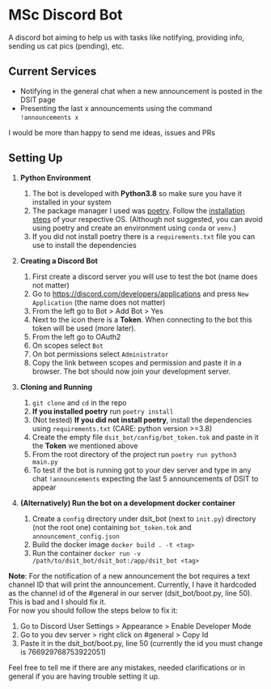 # MSc Discord Bot

A discord bot aiming to help us with tasks like notifying, providing info, sending us cat pics (pending), etc.

## Current Services

* Notifying in the general chat when a new announcement is posted in the DSIT page
* Presenting the last x announcements using the command `!announcements x`
  
I would be more than happy to send me ideas, issues and PRs  
  
## Setting Up

1. **Python Environment**
    1. The bot is developed with **Python3.8** so make sure you have it installed in your system
    2. The package manager I used was [poetry](https://python-poetry.org/). 
        Follow the [installation steps](https://python-poetry.org/docs/#installation) of your respective OS. 
        (Although not suggested, you can avoid using poetry and create an environment using `conda` or `venv`.)
    4. If you did not install poetry there is a `requirements.txt` file you can use to install
       the dependencies
2. **Creating a Discord Bot**  
    1. First create a discord server you will use to test the bot (name does not matter)
    2. Go to https://discord.com/developers/applications and press `New Application` (the name does not matter)
    3. From the left go to Bot > Add Bot > Yes
    4. Next to the icon there is a **Token**. When connecting to the bot this token will be used (more later).
    5. From the left go to OAuth2
    6. On scopes select `Bot`
    7. On bot permissions select `Administrator`
    8. Copy the link between scopes and permission and paste it in a browser. The bot 
       should now join your development server.
3. **Cloning and Running**
    1. ``git clone`` and `cd` in the repo
    2. **If you installed poetry** run `poetry install`
    3. (Not tested) **If you did not install poetry**, install the dependencies using `requirements.txt` (CARE: python version >=3.8)
    4. Create the empty file `dsit_bot/config/bot_token.tok` and paste in it the **Token** we mentioned above
    5. From the root directory of the project run `poetry run python3 main.py`
    6. To test if the bot is running got to your dev server and type in any chat `!announcements` expecting
       the last 5 announcements of DSIT to appear
       
4. **(Alternatively) Run the bot on a development docker container**
    1. Create a `config` directory under dsit_bot (next to `init.py`) directory (not the root one) 
    containing `bot_token.tok` and `announcement_config.json`
    2. Build the docker image `docker build . -t <tag>`
    3. Run the container `docker run -v /path/to/dsit_bot/dsit_bot:/app/dsit_bot <tag>` 

**Note**: For the notification of a new announcement the bot requires a text channel ID that will
print the announcement. Currently, I have it hardcoded as the channel id of the #general in our server 
(dsit_bot/boot.py, line 50). This is bad and I should fix it.   
For now you should follow the steps below to fix it:
1. Go to Discord User Settings > Appearance > Enable Developer Mode
2. Go to you dev server > right click on #general > Copy Id
3. Paste it in the dsit_bot/boot.py, line 50 (currently the id you must change is 766929768753922051)

Feel free to tell me if there are any mistakes, needed clarifications or in general if you are having
trouble setting it up.


